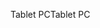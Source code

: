 <span data-ttu-id="d76e5-101">Tablet PC</span><span class="sxs-lookup"><span data-stu-id="d76e5-101">Tablet PC</span></span>